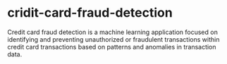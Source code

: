 # cridit-card-fraud-detection
Credit card fraud detection is a machine learning application focused on identifying and preventing unauthorized or fraudulent transactions within credit card transactions based on patterns and anomalies in transaction data.
